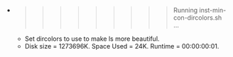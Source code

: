 * >>>>>>>>> Running inst-min-con-dircolors.sh ...
  * Set dircolors to use  to make ls more beautiful.
  * Disk size = 1273696K. Space Used = 24K. Runtime = 00:00:00:01.
